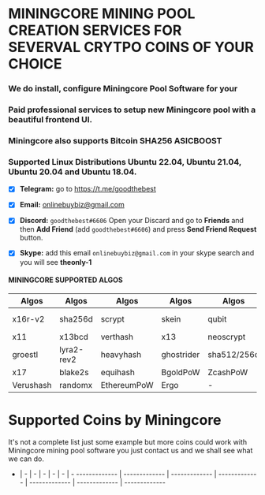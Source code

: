 # MININGCORE MINING POOL CREATION SERVICES FOR SEVERVAL CRYTPO COINS OF YOUR CHOICE

### We do install, configure Miningcore Pool Software for your

### Paid professional services to setup new Miningcore pool with a beautiful frontend UI. 

### Miningcore also supports Bitcoin SHA256 ASICBOOST 

### Supported Linux Distributions Ubuntu 22.04, Ubuntu 21.04, Ubuntu 20.04 and Ubuntu 18.04. 

- [x]  **Telegram:** go to https://t.me/goodthebest

- [x]   **Email:**  onlinebuybiz@gmail.com

- [x]  **Discord:** `goodthebest#6606` Open your Discard and go to **Friends** and then **Add Friend** (add `goodthebest#6606`) and press **Send Friend Request** button.

- [x]  **Skype:**  add this email `onlinebuybiz@gmail.com` in your skype search and you will see **theonly-1**


#### MININGCORE SUPPORTED ALGOS

   Algos | Algos  | Algos | Algos | Algos  | Algos
------------- | ------------- | ------------- | ------------- | ------------- | -------------
x16r-v2  | sha256d | scrypt | skein | qubit | groestl-myriad
x11  | x13bcd | verthash | x13 | neoscrypt | geek
groestl  | lyra2-rev2 | heavyhash | ghostrider | sha512/256d | sha256dt
x17  | blake2s | equihash | BgoldPoW | ZcashPoW | BethdPoW
Verushash  | randomx | EthereumPoW | Ergo  | -  |  -

# Supported Coins by Miningcore
It's not a complete list just some example but more coins could work with Miningcore mining pool software you just contact us and we shall see what we can do.

  - | - | - | - | -  | -  | - 
------------- | ------------- | ------------- | ------------- | ------------- | ------------- | ------------- 

